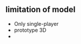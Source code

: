 <!-- META
{"title":"Eight Ways Videogames Generate Emotion","link":"https://www.researchgate.net/publication/252984061_Eight_Ways_Videogames_Generate_Emotion","media":"academic","tags":["game","psychology","emotion"],"short":{"en":"Analyze all broad vision of emotional response during gaming","ja":"ゲーム中の感情をなるべく多く分析する"},"importance":5,"hasPage":true,"createdAt":1717396187.674,"updatedAt":1717396187.674}
META -->

## limitation of model
- Only single-player
- prototype 3D
- 